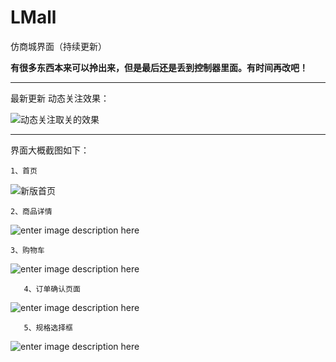 # LMall
仿商城界面（持续更新）

**有很多东西本来可以拎出来，但是最后还是丢到控制器里面。有时间再改吧！**


----------
最新更新
动态关注效果：

![动态关注取关的效果](https://raw.githubusercontent.com/liuxiaobaibaibai/LMall/master/ScreenPhoto/YW.gif)

----------

界面大概截图如下：
	

    1、首页

![新版首页](https://raw.githubusercontent.com/liuxiaobaibaibai/LMall/master/ScreenPhoto/Simulator%20Screen%20Shot%202016%E5%B9%B45%E6%9C%884%E6%97%A5%20%E4%B8%8B%E5%8D%881.55.31.png)


    2、商品详情

![enter image description here](https://raw.githubusercontent.com/liuxiaobaibaibai/LMall/master/ScreenPhoto/Simulator%20Screen%20Shot%202016%E5%B9%B44%E6%9C%8814%E6%97%A5%20%E4%B8%8B%E5%8D%884.32.50.png)

    3、购物车

![enter image description here](https://raw.githubusercontent.com/liuxiaobaibaibai/LMall/master/ScreenPhoto/Simulator%20Screen%20Shot%202016%E5%B9%B44%E6%9C%8814%E6%97%A5%20%E4%B8%8B%E5%8D%884.32.56.png)

 

       4、订单确认页面

![enter image description here](https://raw.githubusercontent.com/liuxiaobaibaibai/LMall/master/ScreenPhoto/Simulator%20Screen%20Shot%202016%E5%B9%B44%E6%9C%8814%E6%97%A5%20%E4%B8%8B%E5%8D%884.33.02.png)
			
       5、规格选择框

![enter image description here](https://raw.githubusercontent.com/liuxiaobaibaibai/LMall/master/ScreenPhoto/select.gif)


			 
